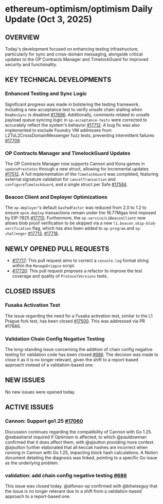 # ethereum-optimism/optimism Daily Update (Oct 3, 2025)
## OVERVIEW 
Today's development focused on enhancing testing infrastructure, particularly for sync and cross-domain messaging, alongside critical updates to the OP Contracts Manager and TimelockGuard for improved security and functionality.

## KEY TECHNICAL DEVELOPMENTS

### Enhanced Testing and Sync Logic
Significant progress was made in bolstering the testing framework, including a new acceptance test to verify unsafe chain stalling when `ReqResSync` is disabled [#17696](https://github.com/ethereum-optimism/optimism/pull/17696). Additionally, comments related to unsafe payload queue syncing logic in `op-acceptance-tests` were corrected to accurately reflect the system's behavior [#17712](https://github.com/ethereum-optimism/optimism/pull/17712). A bug fix was also implemented to exclude Foundry VM addresses from L2ToL2CrossDomainMessenger fuzz tests, preventing intermittent failures [#17709](https://github.com/ethereum-optimism/optimism/pull/17709).

### OP Contracts Manager and TimelockGuard Updates
The OP Contracts Manager now supports Cannon and Kona games in `updatePrestates` through a new struct, allowing for incremental updates [#17512](https://github.com/ethereum-optimism/optimism/pull/17512). A full implementation of the `TimelockGuard` was completed, featuring external signature validation for `cancelTransaction` and `configureTimelockGuard`, and a single struct per Safe [#17584](https://github.com/ethereum-optimism/optimism/pull/17584).

### Beacon Client and Deployer Optimizations
The `op-deployer`'s default `GasPadFactor` was reduced from 2.0 to 1.2 to ensure `opcm.deploy` transactions remain under the 16.77Mgas limit imposed by EIP-7825 [#17710](https://github.com/ethereum-optimism/optimism/pull/17710). Furthermore, the `op-service/L1BeaconClient` now allows blob proof verification to be skipped via a new `l1.beacon.skip-blob-verification` flag, which has also been added to `op-program` and `op-challenger` [#17713](https://github.com/ethereum-optimism/optimism/pull/17713), [#17718](https://github.com/ethereum-optimism/optimism/pull/17718).

## NEWLY OPENED PULL REQUESTS
- [#17717](https://github.com/ethereum-optimism/optimism/pull/17717): This pull request aims to correct a `console.log` format string within the `ManageDrippie` script.
- [#17720](https://github.com/ethereum-optimism/optimism/pull/17720): This pull request proposes a refactor to improve the test coverage and quality of `ProtocolVersions` tests.

## CLOSED ISSUES

### Fusaka Activation Test
The issue regarding the need for a Fusaka activation test, similar to the L1 Prague fork test, has been closed [#17500](https://github.com/ethereum-optimism/optimism/issues/17500). This was addressed via PR #17666.

### Validation Chain Config Negative Testing
The long-standing issue concerning the addition of chain config negative testing for validation code has been closed [#686](https://github.com/ethereum-optimism/optimism/issues/686). The decision was made to close it as it is no longer relevant, given the shift to a report-based approach instead of a validation-based one.

## NEW ISSUES
No new issues were opened today.

## ACTIVE ISSUES

### Cannon: Support go1.25 [#17060](https://github.com/ethereum-optimism/optimism/issues/17060)
Discussion continues regarding the compatibility of Cannon with Go 1.25. @sebastianst inquired if Optimism is affected, to which @pauldowman confirmed that it does affect them, with @ajsutton providing more context. @ajsutton further elaborated that all keccak hashes are incorrect when running in Cannon with Go 1.25, impacting block hash calculations. A Notion document detailing the diagnosis was linked, pointing to a specific Go issue as the underlying problem.

### validation: add chain config negative testing [#686](https://github.com/ethereum-optimism/optimism/issues/686)
This issue was closed today. @alfonso-op confirmed with @bitwiseguy that the issue is no longer relevant due to a shift from a validation-based approach to a report-based one.